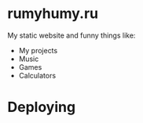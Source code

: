 # rumyhumy.ru
My static website and funny things like:
- My projects
- Music
- Games
- Calculators

# Deploying
